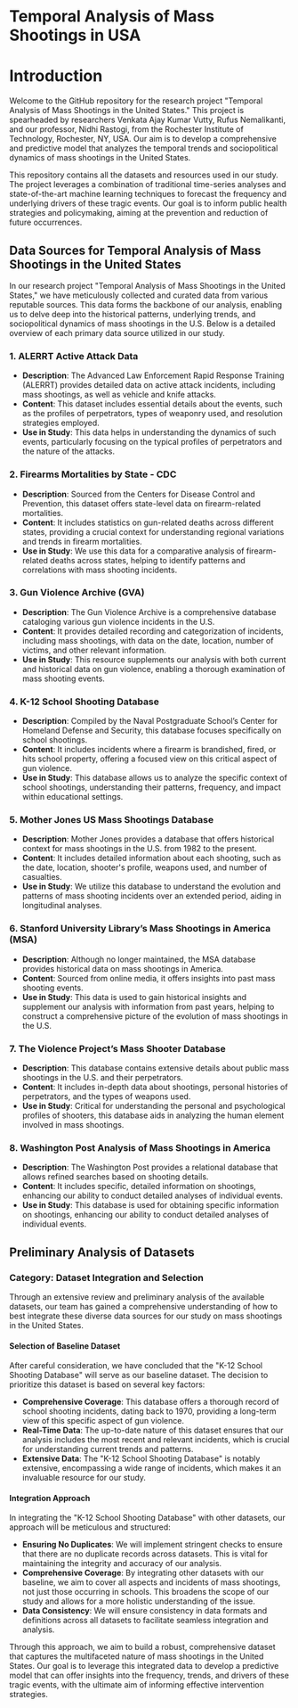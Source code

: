 # Temporal Analysis of Mass Shootings in USA

# Introduction

Welcome to the GitHub repository for the research project "Temporal Analysis of Mass Shootings in the United States." This project is spearheaded by researchers Venkata Ajay Kumar Vutty, Rufus Nemalikanti, and our professor, Nidhi Rastogi, from the Rochester Institute of Technology, Rochester, NY, USA. Our aim is to develop a comprehensive and predictive model that analyzes the temporal trends and sociopolitical dynamics of mass shootings in the United States.

This repository contains all the datasets and resources used in our study. The project leverages a combination of traditional time-series analyses and state-of-the-art machine learning techniques to forecast the frequency and underlying drivers of these tragic events. Our goal is to inform public health strategies and policymaking, aiming at the prevention and reduction of future occurrences.

## Data Sources for Temporal Analysis of Mass Shootings in the United States

In our research project "Temporal Analysis of Mass Shootings in the United States," we have meticulously collected and curated data from various reputable sources. This data forms the backbone of our analysis, enabling us to delve deep into the historical patterns, underlying trends, and sociopolitical dynamics of mass shootings in the U.S. Below is a detailed overview of each primary data source utilized in our study.

### 1. **ALERRT Active Attack Data**
- **Description**: The Advanced Law Enforcement Rapid Response Training (ALERRT) provides detailed data on active attack incidents, including mass shootings, as well as vehicle and knife attacks.
- **Content**: This dataset includes essential details about the events, such as the profiles of perpetrators, types of weaponry used, and resolution strategies employed.
- **Use in Study**: This data helps in understanding the dynamics of such events, particularly focusing on the typical profiles of perpetrators and the nature of the attacks.

### 2. **Firearms Mortalities by State - CDC**
- **Description**: Sourced from the Centers for Disease Control and Prevention, this dataset offers state-level data on firearm-related mortalities.
- **Content**: It includes statistics on gun-related deaths across different states, providing a crucial context for understanding regional variations and trends in firearm mortalities.
- **Use in Study**: We use this data for a comparative analysis of firearm-related deaths across states, helping to identify patterns and correlations with mass shooting incidents.

### 3. **Gun Violence Archive (GVA)**
- **Description**: The Gun Violence Archive is a comprehensive database cataloging various gun violence incidents in the U.S.
- **Content**: It provides detailed recording and categorization of incidents, including mass shootings, with data on the date, location, number of victims, and other relevant information.
- **Use in Study**: This resource supplements our analysis with both current and historical data on gun violence, enabling a thorough examination of mass shooting events.

### 4. **K-12 School Shooting Database**
- **Description**: Compiled by the Naval Postgraduate School’s Center for Homeland Defense and Security, this database focuses specifically on school shootings.
- **Content**: It includes incidents where a firearm is brandished, fired, or hits school property, offering a focused view on this critical aspect of gun violence.
- **Use in Study**: This database allows us to analyze the specific context of school shootings, understanding their patterns, frequency, and impact within educational settings.

### 5. **Mother Jones US Mass Shootings Database**
- **Description**: Mother Jones provides a database that offers historical context for mass shootings in the U.S. from 1982 to the present.
- **Content**: It includes detailed information about each shooting, such as the date, location, shooter's profile, weapons used, and number of casualties.
- **Use in Study**: We utilize this database to understand the evolution and patterns of mass shooting incidents over an extended period, aiding in longitudinal analyses.

### 6. **Stanford University Library’s Mass Shootings in America (MSA)**
- **Description**: Although no longer maintained, the MSA database provides historical data on mass shootings in America.
- **Content**: Sourced from online media, it offers insights into past mass shooting events.
- **Use in Study**: This data is used to gain historical insights and supplement our analysis with information from past years, helping to construct a comprehensive picture of the evolution of mass shootings in the U.S.

### 7. **The Violence Project’s Mass Shooter Database**
- **Description**: This database contains extensive details about public mass shootings in the U.S. and their perpetrators.
- **Content**: It includes in-depth data about shootings, personal histories of perpetrators, and the types of weapons used.
- **Use in Study**: Critical for understanding the personal and psychological profiles of shooters, this database aids in analyzing the human element involved in mass shootings.

### 8. **Washington Post Analysis of Mass Shootings in America**
- **Description**: The Washington Post provides a relational database that allows refined searches based on shooting details.
- **Content**: It includes specific, detailed information on shootings, enhancing our ability to conduct detailed analyses of individual events.
- **Use in Study**: This database is used for obtaining specific information on shootings, enhancing our ability to conduct detailed analyses of individual events.

## Preliminary Analysis of Datasets

### Category: Dataset Integration and Selection

Through an extensive review and preliminary analysis of the available datasets, our team has gained a comprehensive understanding of how to best integrate these diverse data sources for our study on mass shootings in the United States.

#### Selection of Baseline Dataset

After careful consideration, we have concluded that the "K-12 School Shooting Database" will serve as our baseline dataset. The decision to prioritize this dataset is based on several key factors:

- **Comprehensive Coverage**: This database offers a thorough record of school shooting incidents, dating back to 1970, providing a long-term view of this specific aspect of gun violence.
- **Real-Time Data**: The up-to-date nature of this dataset ensures that our analysis includes the most recent and relevant incidents, which is crucial for understanding current trends and patterns.
- **Extensive Data**: The "K-12 School Shooting Database" is notably extensive, encompassing a wide range of incidents, which makes it an invaluable resource for our study.

#### Integration Approach

In integrating the "K-12 School Shooting Database" with other datasets, our approach will be meticulous and structured:

- **Ensuring No Duplicates**: We will implement stringent checks to ensure that there are no duplicate records across datasets. This is vital for maintaining the integrity and accuracy of our analysis.
- **Comprehensive Coverage**: By integrating other datasets with our baseline, we aim to cover all aspects and incidents of mass shootings, not just those occurring in schools. This broadens the scope of our study and allows for a more holistic understanding of the issue.
- **Data Consistency**: We will ensure consistency in data formats and definitions across all datasets to facilitate seamless integration and analysis.

Through this approach, we aim to build a robust, comprehensive dataset that captures the multifaceted nature of mass shootings in the United States. Our goal is to leverage this integrated data to develop a predictive model that can offer insights into the frequency, trends, and drivers of these tragic events, with the ultimate aim of informing effective intervention strategies.

